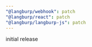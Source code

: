 ```yaml
---
"@langburp/webhook": patch
"@langburp/react": patch
"@langburp/langburp-js": patch
---
```


initial release
